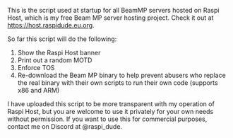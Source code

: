 This is the script used at startup for all BeamMP servers hosted on Raspi Host, which is my free Beam MP server hosting project. Check it out at https://host.raspidude.eu.org. 

So far this script will do the following: 
1. Show the Raspi Host banner
2. Print out a random MOTD
3. Enforce TOS
4. Re-download the Beam MP binary to help prevent abusers who replace the real binary with their own scripts to run their own code (supports x86 and ARM)

I have uploaded this script to be more transparent with my operation of Raspi Host, but you are welcome to use it privately for your own needs without permission. If you want to use this for commercial purposes, contact me on Discord at @raspi_dude.
